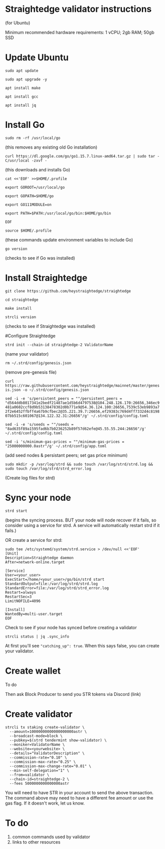 # Straightedge validator instructions
(for Ubuntu)

Minimum recommended hardware requirements: 1 vCPU; 2gb RAM; 50gb SSD

# Update Ubuntu
`sudo apt update`

`sudo apt upgrade -y`

`apt install make`

`apt install gcc`

`apt install jq`

# Install Go
`sudo rm -rf /usr/local/go`

(this removes any existing old Go installation)

`curl https://dl.google.com/go/go1.15.7.linux-amd64.tar.gz | sudo tar -C/usr/local -zxvf -`

(this downloads and installs Go)

`cat <<'EOF' >>$HOME/.profile`

`export GOROOT=/usr/local/go`

`export GOPATH=$HOME/go`

`export GO111MODULE=on`

`export PATH=$PATH:/usr/local/go/bin:$HOME/go/bin`

`EOF`

`source $HOME/.profile`

(these commands update environment variables to include Go)

`go version`

(checks to see if Go was installed)

# Install Straightedge
`git clone https://github.com/heystraightedge/straightedge`

`cd straightedge`

`make install`

`strcli version`

(checks to see if Straightedge was installed)

#Configure Straightedge

`strd init --chain-id straightedge-2 ValidatorName`

(name your validator)

`rm ~/.strd/config/genesis.json`

(remove pre-genesis file)

`curl https://raw.githubusercontent.com/heystraightedge/mainnet/master/genesis.json -o ~/.strd/config/genesis.json`

`sed -i -e 's/persistent_peers = ""/persistent_peers = "d564ddb8017341e2bedf21487ae1d5b6d4797538@104.248.126.170:26656,346ec9481a0602ccf8d9b53138478302d0b771e9@54.36.124.100:26656,7539c53eb9893a72f2e6452ffbff4a67b9cfbec2@35.221.39.7:26656,ef29383c769d4ff7332d4c819807bb515c601067@134.122.32.31:26656"/g' ~/.strd/config/config.toml`

`sed -i -e 's/seeds = ""/seeds = "8ad635f89a1595fad6b7b0236252b89f57d62efe@45.55.55.244:26656"/g' ~/.strd/config/config.toml`

`sed -i 's/minimum-gas-prices = ""/minimum-gas-prices = "25000000000.0astr"/g' ~/.strd/config/app.toml`

(add seed nodes & persistant peers; set gas price minimum)

`sudo mkdir -p /var/log/strd && sudo touch /var/log/strd/strd.log && sudo touch /var/log/strd/strd_error.log`

(Create log files for strd)

# Sync your node

`strd start`

(begins the syncing process. BUT your node will node recover if it fails, so consider using a service for strd. A service will automatically restart strd if it fails.)

OR create a service for strd:

```
sudo tee /etc/systemd/system/strd.service > /dev/null <<'EOF'
[Unit]
Description=Straightedge daemon
After=network-online.target

[Service]
User=<your_user>
ExecStart=/home/<your_user>/go/bin/strd start
StandardOutput=file:/var/log/strd/strd.log
StandardError=file:/var/log/strd/strd_error.log
Restart=always
RestartSec=3
LimitNOFILE=4096

[Install]
WantedBy=multi-user.target
EOF
```

Check to see if your node has synced before creating a validator

`strcli status | jq .sync_info`

At first you'll see `"catching_up": true`. When this says false, you can create your validator.

# Create wallet

To do

Then ask Block Producer to send you STR tokens via Discord (link)

# Create validator

```
strcli tx staking create-validator \
  --amount=10000000000000000000astr \
  --broadcast-mode=block \
  --pubkey=$(strd tendermint show-validator) \
  --moniker=ValidatorName \
  --website=<yourwebsite> \
  --details="ValidatorDescription" \
  --commission-rate="0.10" \
  --commission-max-rate="0.25" \
  --commission-max-change-rate="0.01" \
  --min-self-delegation="1" \
  --from=validator \
  --chain-id=straightedge-2 \
  --fees 5000000000000000astr
```

You will need to have STR in your account to send the above transaction. The command above may need to have a different fee amount or use the gas flag. If it doesn't work, let us know.


# To do
1. common commands used by validator
2. links to other resources
